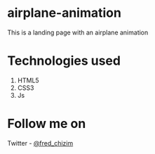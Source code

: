 # airplane-animation
This is a landing page with an airplane animation

# Technologies used
1. HTML5
2. CSS3
3. Js

# Follow me on
Twitter - [@fred_chizim](https//www.twitter.com/fred_chizim "fred")
